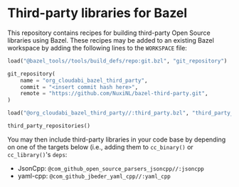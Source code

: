 # Third-party libraries for Bazel

This repository contains recipes for building third-party Open Source
libraries using Bazel. These recipes may be added to an existing Bazel
workspace by adding the following lines to the `WORKSPACE` file:

```python
load("@bazel_tools//tools/build_defs/repo:git.bzl", "git_repository")

git_repository(
    name = "org_cloudabi_bazel_third_party",
    commit = "<insert commit hash here>",
    remote = "https://github.com/NuxiNL/bazel-third-party.git",
)

load("@org_cloudabi_bazel_third_party//:third_party.bzl", "third_party_repositories")

third_party_repositories()
```

You may then include third-party libraries in your code base by
depending on one of the targets below (i.e., adding them to
`cc_binary()` or `cc_library()`'s `deps`:

* JsonCpp: `@com_github_open_source_parsers_jsoncpp//:jsoncpp`
* yaml-cpp: `@com_github_jbeder_yaml_cpp//:yaml_cpp`
